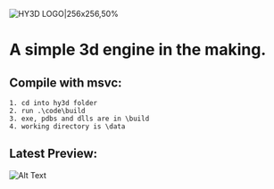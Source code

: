 ![HY3D LOGO|256x256,50%](data/hy3d.ico)

# A simple 3d engine in the making. 

## Compile with msvc:
    
    1. cd into hy3d folder
    2. run .\code\build 
    3. exe, pdbs and dlls are in \build
    4. working directory is \data

## Latest Preview:
![Alt Text](previews/4_220221.gif "Preview gif")